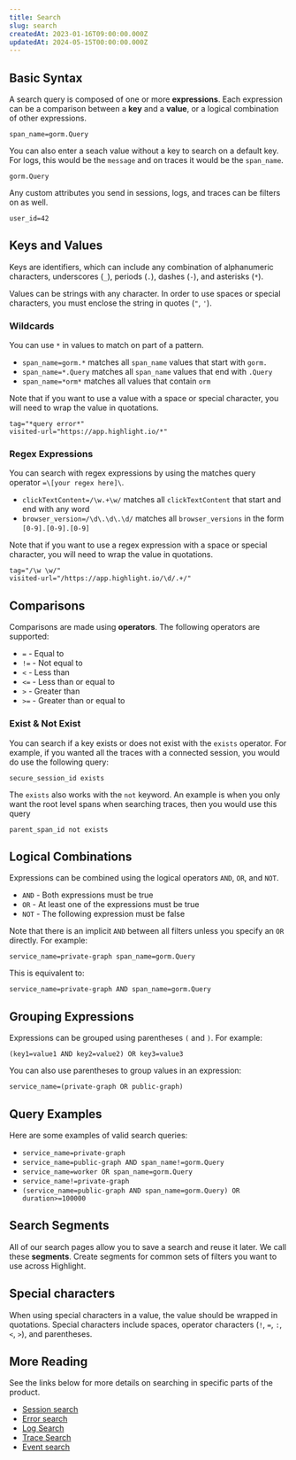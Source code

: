 ```yaml
---
title: Search
slug: search
createdAt: 2023-01-16T09:00:00.000Z
updatedAt: 2024-05-15T00:00:00.000Z
---
```


## Basic Syntax

A search query is composed of one or more **expressions**. Each expression can be a comparison between a **key** and a **value**, or a logical combination of other expressions.

```
span_name=gorm.Query
```

You can also enter a seach value without a key to search on a default key. For logs, this would be the `message` and on traces it would be the `span_name`.

```
gorm.Query
```

Any custom attributes you send in sessions, logs, and traces can be filters on as well.

```
user_id=42
```

## Keys and Values

Keys are identifiers, which can include any combination of alphanumeric characters, underscores (`_`),
periods (`.`), dashes (`-`), and asterisks (`*`).

Values can be strings with any character. In order to use spaces or special characters, you must enclose
the string in quotes (`"`, `'`).

### Wildcards

You can use `*` in values to match on part of a pattern.

* `span_name=gorm.*` matches all `span_name` values that start with `gorm.`
* `span_name=*.Query` matches all `span_name` values that end with `.Query`
* `span_name=*orm*` matches all values that contain `orm`

Note that if you want to use a value with a space or special character, you will need to wrap the value
in quotations.

```
tag="*query error*"
visited-url="https://app.highlight.io/*"
```

### Regex Expressions

You can search with regex expressions by using the matches query operator `=\[your regex here]\`.

* `clickTextContent=/\w.+\w/` matches all `clickTextContent` that start and end with any word
* `browser_version=/\d\.\d\.\d/` matches all `browser_versions` in the form `[0-9].[0-9].[0-9]`

Note that if you want to use a regex expression with a space or special character, you will need to
wrap the value in quotations.

```
tag="/\w \w/"
visited-url="/https://app.highlight.io/\d/.+/"
```

## Comparisons

Comparisons are made using **operators**. The following operators are supported:

* `=` - Equal to
* `!=` - Not equal to
* `<` - Less than
* `<=` - Less than or equal to
* `>` - Greater than
* `>=` - Greater than or equal to

### Exist & Not Exist

You can search if a key exists or does not exist with the `exists` operator. For example,
if you wanted all the traces with a connected session, you would do use the following query:

```
secure_session_id exists
```

The `exists` also works with the `not` keyword. An example is when you only want the root level
spans when searching traces, then you would use this query

```
parent_span_id not exists
```

## Logical Combinations

Expressions can be combined using the logical operators `AND`, `OR`, and `NOT`.

* `AND` - Both expressions must be true
* `OR` - At least one of the expressions must be true
* `NOT` - The following expression must be false

Note that there is an implicit `AND` between all filters unless you specify an `OR` directly. For example:

```
service_name=private-graph span_name=gorm.Query
```

This is equivalent to:

```
service_name=private-graph AND span_name=gorm.Query
```

## Grouping Expressions

Expressions can be grouped using parentheses `(` and `)`. For example:

```
(key1=value1 AND key2=value2) OR key3=value3
```

You can also use parentheses to group values in an expression:

```
service_name=(private-graph OR public-graph)
```

## Query Examples

Here are some examples of valid search queries:

* `service_name=private-graph`
* `service_name=public-graph AND span_name!=gorm.Query`
* `service_name=worker OR span_name=gorm.Query`
* `service_name!=private-graph`
* `(service_name=public-graph AND span_name=gorm.Query) OR duration>=100000`

## Search Segments

All of our search pages allow you to save a search and reuse it later. We call these **segments**. Create segments for common sets of filters you want to use across Highlight.

## Special characters

When using special characters in a value, the value should be wrapped in quotations. Special characters include spaces,
operator characters (`!`, `=`, `:`, `<`, `>`), and parentheses.

## More Reading

See the links below for more details on searching in specific parts of the product.

* [Session search](../1_session-replay/session-search.md)
* [Error search](../2_error-monitoring/error-search.md)
* [Log Search](../4_logging/log-search.md)
* [Trace Search](../5_tracing/trace-search.md)
* [Event search](../6_dashboards/5_event-search.md)
